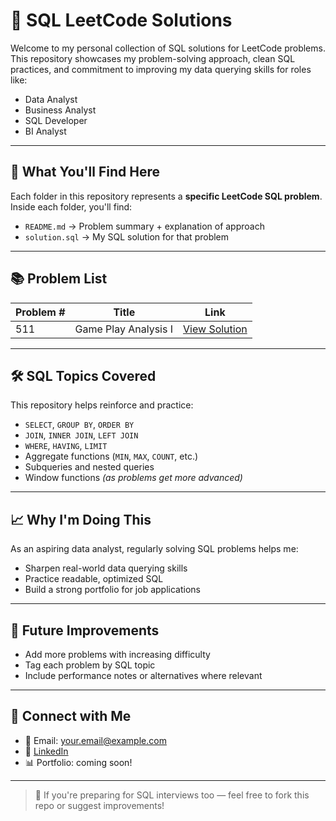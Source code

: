 # 🧠 SQL LeetCode Solutions

Welcome to my personal collection of SQL solutions for LeetCode problems.  
This repository showcases my problem-solving approach, clean SQL practices, and commitment to improving my data querying skills for roles like:

- Data Analyst  
- Business Analyst  
- SQL Developer  
- BI Analyst  

---

## 📌 What You'll Find Here

Each folder in this repository represents a **specific LeetCode SQL problem**. Inside each folder, you'll find:

- `README.md` → Problem summary + explanation of approach  
- `solution.sql` → My SQL solution for that problem

---

## 📚 Problem List

| Problem # | Title                            | Link                                               |
|-----------|----------------------------------|----------------------------------------------------|
| 511       | Game Play Analysis I             | [View Solution](./511-game-play-analysis-i/)       |
<!-- Add more problems as you go -->

---

## 🛠️ SQL Topics Covered

This repository helps reinforce and practice:

- `SELECT`, `GROUP BY`, `ORDER BY`
- `JOIN`, `INNER JOIN`, `LEFT JOIN`
- `WHERE`, `HAVING`, `LIMIT`
- Aggregate functions (`MIN`, `MAX`, `COUNT`, etc.)
- Subqueries and nested queries
- Window functions *(as problems get more advanced)*

---

## 📈 Why I'm Doing This

As an aspiring data analyst, regularly solving SQL problems helps me:

- Sharpen real-world data querying skills  
- Practice readable, optimized SQL  
- Build a strong portfolio for job applications

---

## 🧠 Future Improvements

- Add more problems with increasing difficulty  
- Tag each problem by SQL topic  
- Include performance notes or alternatives where relevant

---

## 🔗 Connect with Me

- 📧 Email: your.email@example.com  
- 💼 [LinkedIn](https://linkedin.com/in/yourprofile)  
- 📊 Portfolio: coming soon!

---

> 🌟 If you're preparing for SQL interviews too — feel free to fork this repo or suggest improvements!
